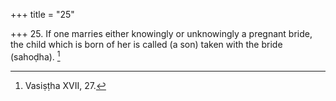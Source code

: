 +++
title = "25"

+++
25. If one marries either knowingly or unknowingly a pregnant bride, the child which is born of her is called (a son) taken with the bride (sahoḍha). [^23] 


[^23]:  Vasiṣṭha XVII, 27.
